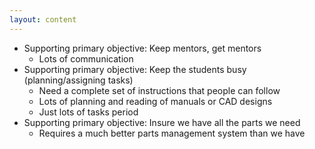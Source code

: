 ```yaml
---
layout: content
---
```

* Supporting primary objective: Keep mentors, get mentors
    * Lots of communication
* Supporting primary objective: Keep the students busy (planning/assigning tasks)
    * Need a complete set of instructions that people can follow
    * Lots of planning and reading of manuals or CAD designs
    * Just lots of tasks period
* Supporting primary objective: Insure we have all the parts we need 
    * Requires a much better parts management system than we have


    

